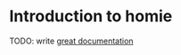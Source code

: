 # Introduction to homie

TODO: write [great documentation](http://jacobian.org/writing/what-to-write/)
